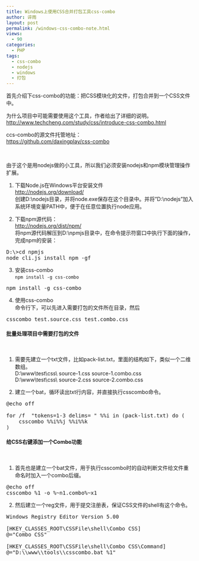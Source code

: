 ```yaml
---
title: Windows上使用CSS合并打包工具css-combo
author: 谇雨
layout: post
permalink: /windows-css-combo-note.html
views:
  - 90
categories:
  - PHP
tags:
  - css-combo
  - nodejs
  - windows
  - 打包
---
```

首先介绍下css-combo的功能：把CSS模块化的文件，打包合并到一个CSS文件中。

为什么项目中可能需要使用这个工具，作者给出了详细的说明。  
<a href="http://www.techcheng.com/study/css/introduce-css-combo.html" target="_blank">http://www.techcheng.com/study/css/introduce-css-combo.html</a>

ccs-combo的源文件托管地址：  
<a href="https://github.com/daxingplay/css-combo" target="_blank">https://github.com/daxingplay/css-combo</a>

&nbsp;

由于这个是用nodejs做的小工具，所以我们必须安装nodejs和npm模块管理操作扩展。

1. 下载Node.js在Windows平台安装文件  
<a href="http://nodejs.org/download/" target="_blank">http://nodejs.org/download/</a>  
创建D:\nodejs目录，并将node.exe保存在这个目录中。并将&#8221;D:\nodejs&#8221;加入系统环境变量PATH中，便于在任意位置执行node应用。

2. 下载npm源代码：  
<a href="http://nodejs.org/dist/npm/" target="_blank">http://nodejs.org/dist/npm/</a>  
将npm源代码解压到D:\npmjs目录中，在命令提示符窗口中执行下面的操作，完成npm的安装：

<pre class="lang:sh decode:true">D:\>cd npmjs
node cli.js install npm -gf</pre>

3. 安装css-combo  
`npm install -g css-combo`

<pre class="lang:sh decode:true">npm install -g css-combo</pre>

4. 使用css-combo  
命令行下，可以先进入需要打包的文件所在目录，然后

<pre class="lang:sh decode:true">csscombo test.source.css test.combo.css</pre>

<!--more-->

#### 

#### 批量处理项目中需要打包的文件

&nbsp;

1. 需要先建立一个txt文件，比如pack-list.txt，里面的结构如下，类似一个二维数组。  
D:\www\test\css\ source-1.css source-1.combo.css  
D:\www\test\css\ source-2.css source-2.combo.css

2. 建立一个bat，循环读出txt行内容，并直接执行csscombo命令。

<pre class="lang:sh decode:true">@echo off

for /f  "tokens=1-3 delims= " %%i in (pack-list.txt) do (
    csscombo %%i%%j %%i%%k
)</pre>

#### 

#### 给CSS右键添加一个Combo功能

&nbsp;

1. 首先也是建立一个bat文件，用于执行csscombo时的自动判断文件给文件重命名时加入一个combo后缀。

<pre class="lang:sh decode:true">@echo off
csscombo %1 -o %~n1.combo%~x1</pre>

2. 然后建立一个reg文件，用于提交注册表，保证CSS文件的shell有这个命令。

<pre class="lang:sh decode:true">Windows Registry Editor Version 5.00

[HKEY_CLASSES_ROOT\CSSFile\shell\Combo CSS]
@="Combo CSS"

[HKEY_CLASSES_ROOT\CSSFile\shell\Combo CSS\Command]
@="D:\\www\\tools\\csscombo.bat %1"</pre>